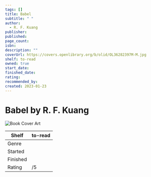 ```yaml
---
tags: []
title: Babel
subtitle: " "
author:
  - R. F. Kuang
publisher: 
published: 
page_count: 
isbn: 
description: ""
coverUrl: https://covers.openlibrary.org/b/olid/OL36282397M-M.jpg
shelf: to-read
owned: true
start_date: 
finished_date: 
rating: 
recommended_by: 
created: 2023-01-23
---
```


# Babel by R. F. Kuang

![Book Cover Art](https://covers.openlibrary.org/b/olid/OL36282397M-M.jpg)

| Shelf | to-read |
| --- | --- |
| Genre |  |
| Started |  |
| Finished |  |
| Rating | /5 |


